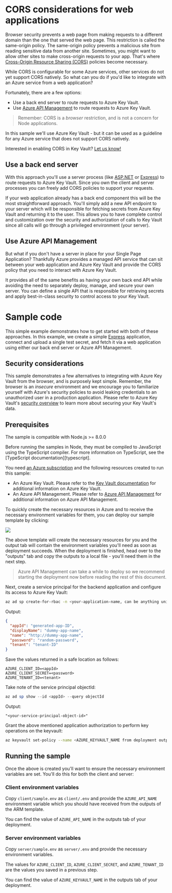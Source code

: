 # CORS considerations for web applications

Browser security prevents a web page from making requests to a different domain than the one that served the web page. This restriction is called the same-origin policy. The same-origin policy prevents a malicious site from reading sensitive data from another site. Sometimes, you might want to allow other sites to make cross-origin requests to your app. That's where [Cross-Origin Resource Sharing (CORS)][cors] policies become necessary.

While CORS is configurable for some Azure services, other services do not yet support CORS natively. So what can you do if you'd like to integrate with an Azure service from a web application?

Fortunately, there are a few options:

- Use a back end server to route requests to Azure Key Vault.
- Use [Azure API Management][azureapimanagement] to route requests to Azure Key Vault.

> Remember: CORS is a _browser_ restriction, and is not a concern for Node applications.

In this sample we'll use Azure Key Vault - but it can be used as a guideline for any Azure service that does not support CORS natively.

Interested in enabling CORS in Key Vault? [Let us know!](https://feedback.azure.com/forums/906355-azure-key-vault/suggestions/34753195-enable-cors-for-key-vault)

## Use a back end server

With this approach you'll use a server process (like [ASP.NET][asp] or [Express][express]) to route requests to Azure Key Vault. Since you own the client and server processes you can freely add CORS policies to support your requests.

If your web application already has a back end component this will be the most straightforward approach. You'll simply add a new API endpoint to your server which will be responsible for fetching secrets from Azure Key Vault and returning it to the user. This allows you to have complete control and customization over the security and authorization of calls to Key Vault since all calls will go through a privileged environment (your server).

## Use Azure API Management

But what if you don't have a server in place for your Single Page Application? Thankfully Azure provides a managed API service that can sit between your web application and Azure Key Vault and provide the CORS policy that you need to interact with Azure Key Vault.

It provides all of the same benefits as having your own back end API while avoiding the need to separately deploy, manage, and secure your own server. You can define a single API that is responsible for retrieving secrets and apply best-in-class security to control access to your Key Vault.

# Sample code

This simple example demonstrates how to get started with both of these approaches. In this example, we create a simple [Express][express] application, connect and upload a single test secret, and fetch it via a web application using either our back end server or Azure API Management.

## Security considerations

This sample demonstrates a few alternatives to integrating with Azure Key Vault from the browser, and is purposely kept simple. Remember, the browser is an _insecure_ environment and we encourage you to familiarize yourself with Azure's security policies to avoid leaking credentials to an unauthorized user in a production application. Please refer to Azure Key Vault's [security overview][keyvaultsecurity] to learn more about securing your Key Vault's data.

## Prerequisites

The sample is compatible with Node.js >= 8.0.0

Before running the samples in Node, they must be compiled to JavaScript using the TypeScript compiler. For more information on TypeScript, see the [TypeScript documentation][typescript].

You need [an Azure subscription][freesub] and the following resources created to run this sample:

- An Azure Key Vault. Please refer to the [Key Vault documentation][keyvault] for additional information on Azure Key Vault.
- An Azure API Management. Please refer to [Azure API Management][azureapimanagement] for additional information on Azure API Management.

To quickly create the necessary resources in Azure and to receive the necessary environment variables for them, you can deploy our sample template by clicking:

[![](http://azuredeploy.net/deploybutton.png)](https://portal.azure.com/#create/Microsoft.Template/uri/https%3A%2F%2Fraw.githubusercontent.com%2FAzure%2Fazure-sdk-for-js%2Fmaster%2Fsamples%2Fcors%2Farm-template.json)

The above template will create the necessary resources for you and the output tab will contain the environment variables you'll need as soon as deployment succeeds. When the deployment is finished, head over to the "outputs" tab and copy the outputs to a local file - you'll need them in the next step.

> Azure API Management can take a while to deploy so we recommend starting the deployment now before reading the rest of this document.

Next, create a service principal for the backend application and configure its access to Azure Key Vault:

```Bash
az ad sp create-for-rbac -n <your-application-name, can be anything unique> --skip-assignment
```

Output:

```json
{
  "appId": "generated-app-ID",
  "displayName": "dummy-app-name",
  "name": "http://dummy-app-name",
  "password": "random-password",
  "tenant": "tenant-ID"
}
```

Save the values returned in a safe location as follows:

```
AZURE_CLIENT_ID=<appId>
AZURE_CLIENT_SECRET=<password>
AZURE_TENANT_ID=<tenant>
```

Take note of the service principal objectId:

```PowerShell
az ad sp show --id <appId> --query objectId
```

Output:

```
"<your-service-principal-object-id>"
```

Grant the above mentioned application authorization to perform key operations on the keyvault:

```Bash
az keyvault set-policy --name <AZURE_KEYVAULT_NAME from deployment outputs tab> --spn <your-service-principal-object-id> --secret-permissions get set
```

## Running the sample

Once the above is created you'll want to ensure the necessary environment variables are set. You'll do this for both the client and server:

### Client environment variables

Copy `client/sample.env` as `client/.env` and provide the `AZURE_API_NAME` environment variable which you should have received from the outputs of the ARM template.

You can find the value of `AZURE_API_NAME` in the outputs tab of your deployment.

### Server environment variables

Copy `server/sample.env` as `server/.env` and provide the necessary environment variables.

The values for `AZURE_CLIENT_ID`, `AZURE_CLIENT_SECRET`, and `AZURE_TENANT_ID` are the values you saved in a previous step.

You can find the value of `AZURE_KEYVAULT_NAME` in the outputs tab of your deployment.

[cors]: https://developer.mozilla.org/docs/Web/HTTP/CORS
[azureapimanagement]: https://docs.microsoft.com/azure/api-management/api-management-key-concepts
[express]: https://expressjs.com/
[keyvaultsecurity]: https://docs.microsoft.com/azure/key-vault/general/security-overview
[asp]: https://dotnet.microsoft.com/apps/aspnet
[freesub]: https://azure.microsoft.com/free
[keyvault]: https://docs.microsoft.com/azure/key-vault/
